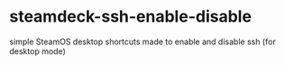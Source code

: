 # steamdeck-ssh-enable-disable
simple SteamOS desktop shortcuts made to enable and disable ssh (for desktop mode)
